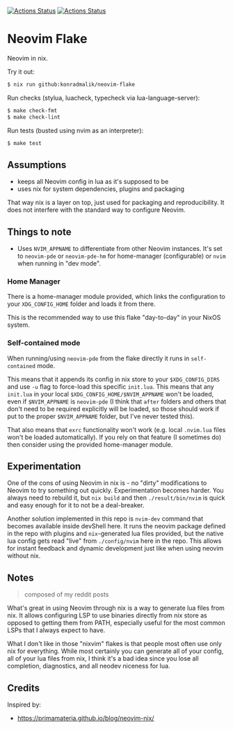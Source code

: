[![Actions Status](https://github.com/konradmalik/neovim-flake/actions/workflows/linux.yml/badge.svg)](https://github.com/konradmalik/neovim-flake/actions)
[![Actions Status](https://github.com/konradmalik/neovim-flake/actions/workflows/darwin.yml/badge.svg)](https://github.com/konradmalik/neovim-flake/actions)

# Neovim Flake

Neovim in nix.

Try it out:

```bash
$ nix run github:konradmalik/neovim-flake
```

Run checks (stylua, luacheck, typecheck via lua-language-server):

```bash
$ make check-fmt
$ make check-lint
```

Run tests (busted using nvim as an interpreter):

```bash
$ make test
```

## Assumptions

-   keeps all Neovim config in lua as it's supposed to be
-   uses nix for system dependencies, plugins and packaging

That way nix is a layer on top, just used for packaging and reproducibility. It does not interfere with the standard way
to configure Neovim.

## Things to note

-   Uses `NVIM_APPNAME` to differentiate from other Neovim instances. It's set to `neovim-pde` or `neovim-pde-hm` for
    home-manager (configurable) or `nvim` when running in "dev mode".

### Home Manager

There is a home-manager module provided, which links the configuration to your `XDG_CONFIG_HOME` folder and loads it from there.

This is the recommended way to use this flake "day-to-day" in your NixOS system.

### Self-contained mode

When running/using `neovim-pde` from the flake directly it runs in `self-contained` mode.

This means that it appends its config in nix store to your `$XDG_CONFIG_DIRS` and use `-u` flag to force-load this specific `init.lua`.
This means that any `init.lua` in your local `$XDG_CONFIG_HOME/$NVIM_APPNAME` won't be loaded, even if `$NVIM_APPNAME` is `neovim-pde`
(I think that `after` folders and others that don't need to be required explicitly will be loaded, so those should work if put to the proper `$NVIM_APPNAME` folder, but I've never tested this).

That also means that `exrc` functionality won't work (e.g. local `.nvim.lua` files won't be loaded automatically).
If you rely on that feature (I sometimes do) then consider using the provided home-manager module.

## Experimentation

One of the cons of using Neovim in nix is - no "dirty" modifications to Neovim to try something out quickly. Experimentation becomes harder.
You always need to rebuild it, but `nix build` and then `./result/bin/nvim` is quick and easy enough for it to not be a deal-breaker.

Another solution implemented in this repo is `nvim-dev` command that becomes available inside devShell here.
It runs the neovim package defined in the repo with plugins and `nix`-generated lua files provided, but the native lua
config gets read "live" from `./config/nvim` here in the repo. This allows for instant feedback and dynamic
development just like when using neovim without nix.

## Notes

> composed of my reddit posts

What's great in using Neovim through nix is a way to generate lua files from nix. It allows configuring LSP to use binaries directly from nix store as opposed to getting them from PATH, especially useful for the most common LSPs that I always expect to have.

What I don't like in those "nixvim" flakes is that people most often use only nix for everything. While most certainly you can generate all of your config, all of your lua files from nix, I think it's a bad idea since you lose all completion, diagnostics, and all neodev niceness for lua.

## Credits

Inspired by:

-   https://primamateria.github.io/blog/neovim-nix/

